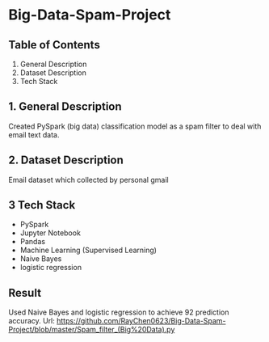 # Big-Data-Spam-Project
## Table of Contents
1. General Description
2. Dataset Description
3. Tech Stack

## 1. General Description
Created PySpark (big data) classification model as a spam filter to deal with email text data. 

## 2. Dataset Description
Email dataset which collected by personal gmail

## 3 Tech Stack
- PySpark
- Jupyter Notebook
- Pandas
- Machine Learning (Supervised Learning)
- Naive Bayes
- logistic regression

## Result
Used Naive Bayes and logistic regression to achieve 92 prediction accuracy. Url: https://github.com/RayChen0623/Big-Data-Spam-Project/blob/master/Spam_filter_(Big%20Data).py
